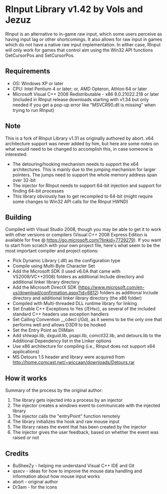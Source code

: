 # RInput Library v1.42 by Vols and Jezuz
RInput is an alternative to in-game raw input, which some users perceive as having input lag or other shortcomings. It also allows for raw input in games which do not have a native raw input implementation. In either case, RInput will only work for games that control aim using the Win32 API functions GetCursorPos and SetCursorPos.

## Requirements
- OS: Windows XP or later
- CPU: Intel Pentium 4 or later; or, AMD Opteron, Athlon 64 or later
- Microsoft Visual C++ 2008 Redistributable - x86 9.0.21022.218 or later (included in RInput release downloads starting with v1.34 but only needed if you get a pop-up error like "MSVCR90.dll is missing" when trying to run RInput)

## Note
This is a fork of RInput Library v1.31 as originally authored by abort. x64 architecture support was never added by him, but here are some notes on what would need to be changed to accomplish this, in case someone is interested:
- The detouring/hooking mechanism needs to support the x64 architectures. This is mainly due to the jumping mechanism for larger pointers. The jumps need to support the whole memory address span over 32-bit
- The injector for RInput needs to support 64-bit injection and support for finding 64-bit processes
- This library obviously has to get recompiled to 64-bit (might require some changes to Win32 API calls for the RInput HWND)

## Building
Compiled with Visual Studio 2008, though you may be able to get it to work with other versions or compilers (Visual C++ 2008 Express Edition is available for free @ https://go.microsoft.com/?linkid=7729279). If you want to start from scratch with your own project file, here's what seem to be the most important compiler and project options:
- Pick Dynamic Library (.dll) as the configuration type
- Compile using Multi-Byte Character Set
- Add the Microsoft SDK (I used v6.0A that came with VS2008/VC++2008) folders as additional Include directory and additional linker library directory
- Add the Microsoft DirectX SDK (https://www.microsoft.com/en-us/download/confirmation.aspx?id=6812) folders as additional Include directory and additional linker library directory (the x86 folder)
- Compiled with Multi-threaded DLL runtime library for linking
- Set Enable C++ Exceptions to Yes (/EHsc), as several of the included standard C++ headers use exception handlers
- Set Calling Convention __cdecl (/Gd), as it seems to be the only one that performs well and allows D3D9 to be hooked
- Set the Entry Point as DllMain
- Add shlwapi.lib, dxguid.lib, psapi.lib, comctl32.lib, and detours.lib to the Additional Dependency list in the Linker options
- Use x86 architecture for compiling (i.e., RInput does not support x64 applications)
- MS Detours 1.5 header and library were acquired from http://home.comcast.net/~wiccaan/downloads/Detours.rar

## How it works
Summary of the process by the original author:
1. The library gets injected into a process by an injector
2. The injector creates a windows event to communicate with the injected library
3. The injector calls the "entryPoint" function remotely
4. The library initializes the hook and raw mouse input
5. The library raises the event that has been created by the injector
6. The injector gives the user feedback, based on whether the event was raised or not

## Credits
- BuSheeZy - helping me understand Visual C++ IDE and Git
- qsxcv - ideas for how to improve the mouse data handling and information about how mouse input works
- abort - original author
- Dr3am - for the icons